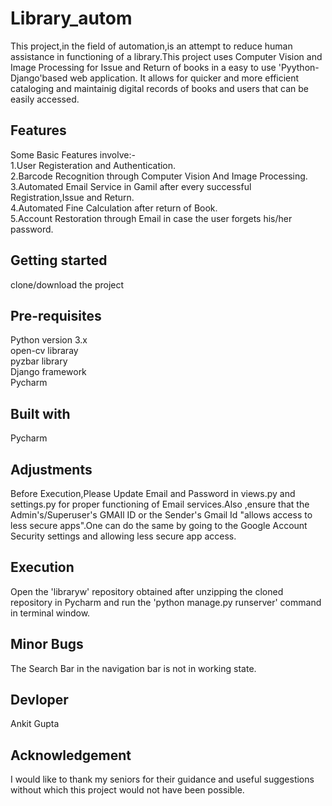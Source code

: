 # Library_autom

This project,in the field of automation,is an attempt to reduce human assistance in functioning of a library.This project uses Computer Vision and Image Processing for Issue and Return of books in a easy to use 'Pyython-Django'based web application. It allows for quicker and more efficient cataloging and maintainig digital records of books and users that can be easily accessed.

## Features

Some Basic Features involve:-<br/>
1.User Registeration and Authentication.<br/>
2.Barcode Recognition through Computer Vision And Image Processing.<br/> 
3.Automated Email Service in Gamil after every successful Registration,Issue and Return.<br/>
4.Automated Fine Calculation after return of Book.<br/>
5.Account Restoration through Email in case the user forgets his/her password.<br/>

## Getting started

clone/download the project

## Pre-requisites

Python version 3.x<br/>
open-cv libraray<br/>
pyzbar library<br/>
Django framework<br/>
Pycharm<br/> 

## Built with

Pycharm

## Adjustments

Before Execution,Please Update Email and Password in views.py and settings.py for proper functioning of Email services.Also ,ensure that the Admin's/Superuser's GMAIl ID or the Sender's Gmail Id "allows access to less secure apps".One can do the same by going to the Google Account Security settings and allowing less secure app access.

## Execution

Open the 'libraryw' repository obtained after unzipping the cloned repository in Pycharm and run the 'python manage.py runserver'
command in terminal window. 

## Minor Bugs

The Search Bar in the navigation bar is not in working state.

## Devloper

Ankit Gupta

## Acknowledgement

I would like to thank my seniors for their guidance and useful suggestions without which this project would not have been possible.

 

                                                   
